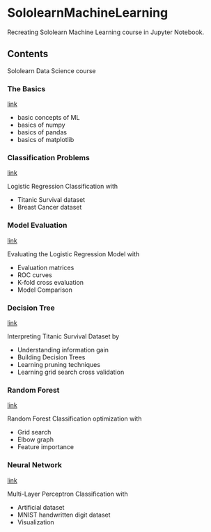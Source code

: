 # SololearnMachineLearning
Recreating Sololearn Machine Learning course in Jupyter Notebook.

## Contents
Sololearn Data Science course

### The Basics
[link](Basics.ipynb)

- basic concepts of ML
- basics of numpy
- basics of pandas
- basics of matplotlib

### Classification Problems
[link](Classification.ipynb)

Logistic Regression Classification with
- Titanic Survival dataset
- Breast Cancer dataset

### Model Evaluation
[link](ModelEvaluation.ipynb)

Evaluating the Logistic Regression Model with
- Evaluation matrices
- ROC curves
- K-fold cross evaluation
- Model Comparison

### Decision Tree
[link](DecisionTree.ipynb)

Interpreting Titanic Survival Dataset by
- Understanding information gain
- Building Decision Trees
- Learning pruning techniques
- Learning grid search cross validation

### Random Forest
[link](RandomForest.ipynb)

Random Forest Classification optimization with
- Grid search
- Elbow graph
- Feature importance

### Neural Network
[link](NeuralNetwork.ipynb)

Multi-Layer Perceptron Classification with
- Artificial dataset
- MNIST handwritten digit dataset
- Visualization
